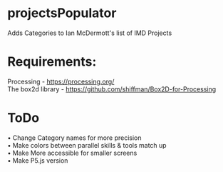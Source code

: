 # projectsPopulator
Adds Categories to Ian McDermott's list of IMD Projects

# Requirements:
Processing - https://processing.org/ \
The box2d library - https://github.com/shiffman/Box2D-for-Processing

# ToDo
• Change Category names for more precision \
• Make colors between parallel skills & tools match up  \
• Make More accessible for smaller screens  \
• Make P5.js version  
